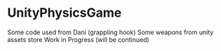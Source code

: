 # UnityPhysicsGame
Some code used from Dani (grappling hook)
Some weapons from unity assets store
Work in Progress (will be continued)
